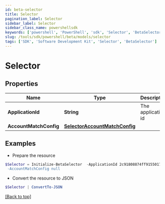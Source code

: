 ```yaml
---
id: beta-selector
title: Selector
pagination_label: Selector
sidebar_label: Selector
sidebar_class_name: powershellsdk
keywords: ['powershell', 'PowerShell', 'sdk', 'Selector', 'BetaSelector']
slug: /tools/sdk/powershell/beta/models/selector
tags: ['SDK', 'Software Development Kit', 'Selector', 'BetaSelector']
---
```


# Selector

## Properties

| Name | Type | Description | Notes |
| --- | --- | --- | --- |
| **ApplicationId** | **String** | The application id | [optional] |
| **AccountMatchConfig** | [**SelectorAccountMatchConfig**](selector-account-match-config) |  | [optional] |

## Examples

- Prepare the resource

```powershell
$Selector = Initialize-BetaSelector  -ApplicationId 2c91808874ff91550175097daaec161c" `
 -AccountMatchConfig null
```

- Convert the resource to JSON

```powershell
$Selector | ConvertTo-JSON
```

[[Back to top]](#)
